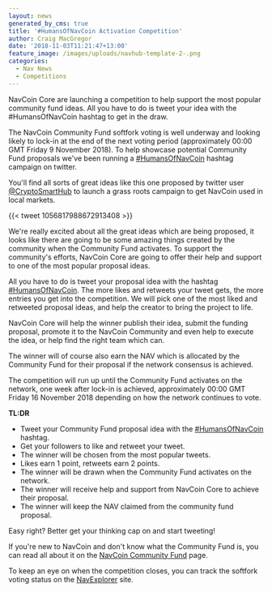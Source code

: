 ```yaml
---
layout: news
generated_by_cms: true
title: '#HumansOfNavCoin Activation Competition'
author: Craig MacGregor
date: '2018-11-03T11:21:47+13:00'
feature_image: /images/uploads/navhub-template-2-.png
categories:
  - Nav News
  - Competitions
---
```

NavCoin Core are launching a competition to help support the most popular community fund ideas. All you have to do is tweet your idea with the #HumansOfNavCoin hashtag to get in the draw.

The NavCoin Community Fund softfork voting is well underway and looking likely to lock-in at the end of the next voting period (approximately 00:00 GMT Friday 9 November 2018). To help showcase potential Community Fund proposals we've been running a [\#HumansOfNavCoin](https://twitter.com/search?q=%23HumansOfNavCoin) hashtag campaign on twitter. 

You'll find all sorts of great ideas like this one proposed by twitter user [@CryptoSmartHub](https://twitter.com/CryptoSmartHub) to launch a grass roots campaign to get NavCoin used in local markets.

{{< tweet 1056817988672913408 >}}

We're really excited about all the great ideas which are being proposed, it looks like there are going to be some amazing things created by the community when the Community Fund activates. To support the community's efforts, NavCoin Core are going to offer their help and support to one of the most popular proposal ideas.

All you have to do is tweet your proposal idea with the hashtag [\#HumansOfNavCoin](https://twitter.com/search?q=%23HumansOfNavCoin). The more likes and retweets your tweet gets, the more entries you get into the competition. We will pick one of the most liked and retweeted proposal ideas, and help the creator to bring the project to life.

NavCoin Core will help the winner publish their idea, submit the funding proposal, promote it to the NavCoin Community and even help to execute the idea, or help find the right team which can.

The winner will of course also earn the NAV which is allocated by the Community Fund for their proposal if the network consensus is achieved.

The competition will run up until the Community Fund activates on the network, one week after lock-in is achieved, approximately 00:00 GMT Friday 16 November 2018 depending on how the network continues to vote.

**TL:DR**

* Tweet your Community Fund proposal idea with the [\#HumansOfNavCoin](https://twitter.com/search?q=%23HumansOfNavCoin) hashtag.
* Get your followers to like and retweet your tweet.
* The winner will be chosen from the most popular tweets.
* Likes earn 1 point, retweets earn 2 points.
* The winner will be drawn when the Community Fund activates on the network.
* The winner will receive help and support from NavCoin Core to achieve their proposal.
* The winner will keep the NAV claimed from the community fund proposal.

Easy right? Better get your thinking cap on and start tweeting!

If you're new to NavCoin and don't know what the Community Fund is, you can read all about it on the [NavCoin Community Fund](https://navcoin.org/community-fund) page.

To keep an eye on when the competition closes, you can track the softfork voting status on the [NavExplorer](https://www.navexplorer.com/soft-forks) site.
